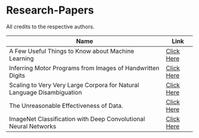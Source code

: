 # Research-Papers
All credits to the respective authors.

Name  | Link
-------------------------------------------- | ---------------------------------------------------------
A Few Useful Things to Know about Machine Learning | [Click Here](https://homes.cs.washington.edu/~pedrod/papers/cacm12.pdf)
Inferring Motor Programs from Images of Handwritten Digits|[Click Here](https://www.cs.toronto.edu/~hinton/absps/vnips.pdf)
Scaling to Very Very Large Corpora for Natural Language Disambiguation|[Click Here](https://dl.acm.org/doi/pdf/10.3115/1073012.1073017)
The Unreasonable Effectiveness of Data.|[Click Here](https://static.googleusercontent.com/media/research.google.com/en//pubs/archive/35179.pdf)
ImageNet Classification with Deep Convolutional Neural Networks|[Click Here](https://papers.nips.cc/paper/2012/file/c399862d3b9d6b76c8436e924a68c45b-Paper.pdf)
